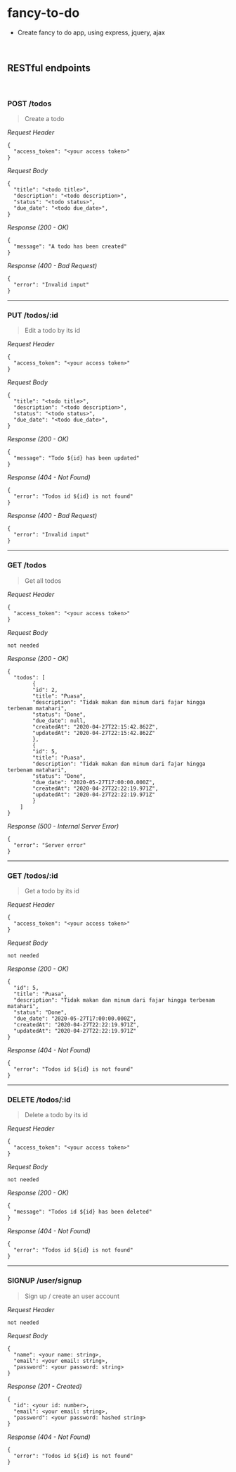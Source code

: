 # fancy-to-do
* Create fancy to do app, using express, jquery, ajax

&nbsp;

## RESTful endpoints
&nbsp;
### POST  /todos

> Create a todo

_Request Header_
```
{
  "access_token": "<your access token>"
}
```

_Request Body_
```
{
  "title": "<todo title>",
  "description": "<todo description>",
  "status": "<todo status>",
  "due_date": "<todo due_date>",
}
```

_Response (200 - OK)_
```
{
  "message": "A todo has been created"
}
```

_Response (400 - Bad Request)_
```
{
  "error": "Invalid input"
}
```
---
### PUT  /todos/:id

> Edit a todo by its id

_Request Header_
```
{
  "access_token": "<your access token>"
}
```

_Request Body_
```
{
  "title": "<todo title>",
  "description": "<todo description>",
  "status": "<todo status>",
  "due_date": "<todo due_date>",
}
```

_Response (200 - OK)_
```
{
  "message": "Todo ${id} has been updated"
}
```

_Response (404 - Not Found)_
```
{
  "error": "Todos id ${id} is not found"
}
```

_Response (400 - Bad Request)_
```
{
  "error": "Invalid input"
}
```
---
### GET  /todos

> Get all todos

_Request Header_
```
{
  "access_token": "<your access token>"
}
```

_Request Body_
```
not needed
```

_Response (200 - OK)_
```
{
  "todos": [
        {
        "id": 2,
        "title": "Puasa",
        "description": "Tidak makan dan minum dari fajar hingga terbenam matahari",
        "status": "Done",
        "due_date": null,
        "createdAt": "2020-04-27T22:15:42.862Z",
        "updatedAt": "2020-04-27T22:15:42.862Z"
        },
        {
        "id": 5,
        "title": "Puasa",
        "description": "Tidak makan dan minum dari fajar hingga terbenam matahari",
        "status": "Done",
        "due_date": "2020-05-27T17:00:00.000Z",
        "createdAt": "2020-04-27T22:22:19.971Z",
        "updatedAt": "2020-04-27T22:22:19.971Z"
        }
    ]
}
```

_Response (500 - Internal Server Error)_
```
{
  "error": "Server error"
}
```
---
### GET  /todos/:id

> Get a todo by its id

_Request Header_
```
{
  "access_token": "<your access token>"
}
```

_Request Body_
```
not needed
```

_Response (200 - OK)_
```
{
  "id": 5,
  "title": "Puasa",
  "description": "Tidak makan dan minum dari fajar hingga terbenam matahari",
  "status": "Done",
  "due_date": "2020-05-27T17:00:00.000Z",
  "createdAt": "2020-04-27T22:22:19.971Z",
  "updatedAt": "2020-04-27T22:22:19.971Z"
}
```

_Response (404 - Not Found)_
```
{
  "error": "Todos id ${id} is not found"
}
```
---
### DELETE  /todos/:id

> Delete a todo by its id

_Request Header_
```
{
  "access_token": "<your access token>"
}
```

_Request Body_
```
not needed
```

_Response (200 - OK)_
```
{
  "message": "Todos id ${id} has been deleted"
}
```

_Response (404 - Not Found)_
```
{
  "error": "Todos id ${id} is not found"
}
```
---
### SIGNUP  /user/signup

> Sign up / create an user account

_Request Header_
```
not needed
```

_Request Body_
```
{
  "name": <your name: string>,
  "email": <your email: string>,
  "password": <your password: string>
}
```

_Response (201 - Created)_
```
{
  "id": <your id: number>,
  "email": <your email: string>,
  "password": <your password: hashed string>
}
```

_Response (404 - Not Found)_
```
{
  "error": "Todos id ${id} is not found"
}
```
